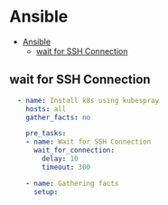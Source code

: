 # Ansible
<!--ts-->
   * [Ansible](#ansible)
      * [wait for SSH Connection](#wait-for-ssh-connection)

<!-- Added by: morelly_t1, at: Mon 21 Dec 2020 02:49:25 PM CET -->

<!--te-->

## wait for SSH Connection
```yaml
  - name: Install k8s using kubespray
    hosts: all
    gather_facts: no

    pre_tasks:
    - name: Wait for SSH Connection
      wait_for_connection:
        delay: 10
        timeout: 300

    - name: Gathering facts
      setup:
```
